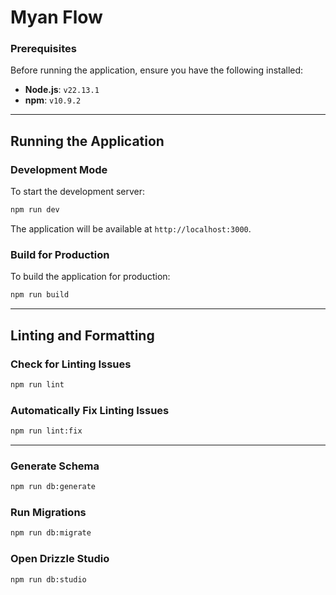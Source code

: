 # Myan Flow

### Prerequisites

Before running the application, ensure you have the following installed:

- **Node.js**: `v22.13.1`
- **npm**: `v10.9.2`

---

## Running the Application

### Development Mode

To start the development server:

```bash
npm run dev
```

The application will be available at `http://localhost:3000`.

### Build for Production

To build the application for production:

```bash
npm run build
```

---

## Linting and Formatting

### Check for Linting Issues

```bash
npm run lint
```

### Automatically Fix Linting Issues

```bash
npm run lint:fix
```

---

### Generate Schema

```bash
npm run db:generate
```

### Run Migrations

```bash
npm run db:migrate
```

### Open Drizzle Studio

```bash
npm run db:studio
```

